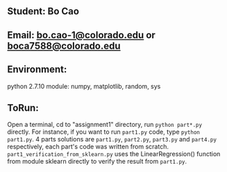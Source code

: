 ## Student: Bo Cao
## Email: bo.cao-1@colorado.edu or boca7588@colorado.edu

## Environment:
python 2.7.10
module: numpy, matplotlib, random, sys

## ToRun:
Open a terminal, cd to "assignment1" directory, run ```python part*.py``` directly.
For instance, if you want to run ```part1.py``` code, type ```python part1.py```.
4 parts solutions are ```part1.py```, ```part2.py```, ```part3.py``` and ```part4.py``` respectively, each part's code was written from scratch.
```part1_verification_from_sklearn.py``` uses the LinearRegression() function from module sklearn directly to verify the result from ```part1.py```.
